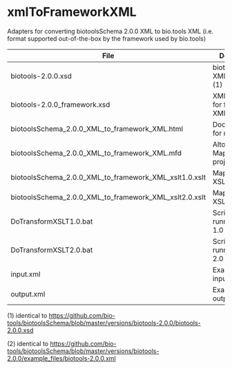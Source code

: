 # xmlToFrameworkXML
Adapters for converting biotoolsSchema 2.0.0 XML to bio.tools XML (i.e. format supported out-of-the-box by the framework used by bio.tools)

File | Description
---- | -----------
biotools-2.0.0.xsd | biotoolsSchema XML Schema (1)
biotools-2.0.0_framework.xsd | XML Schema for framework XML
biotoolsSchema_2.0.0_XML_to_framework_XML.html | Documentation for mapping
biotoolsSchema_2.0.0_XML_to_framework_XML.mfd | Altova MapForce project file
biotoolsSchema_2.0.0_XML_to_framework_XML_xslt1.0.xslt | Mapping as XSLT 1.0 
biotoolsSchema_2.0.0_XML_to_framework_XML_xslt2.0.xslt | Mapping as XSLT 2.0 
DoTransformXSLT1.0.bat | Script for running XSLT 1.0
DoTransformXSLT2.0.bat | Script for running XSLT 2.0
input.xml | Example script input (2)
output.xml | Example script output

(1) identical to https://github.com/bio-tools/biotoolsSchema/blob/master/versions/biotools-2.0.0/biotools-2.0.0.xsd

(2) identical to https://github.com/bio-tools/biotoolsSchema/blob/master/versions/biotools-2.0.0/example_files/biotools-2.0.0.xml